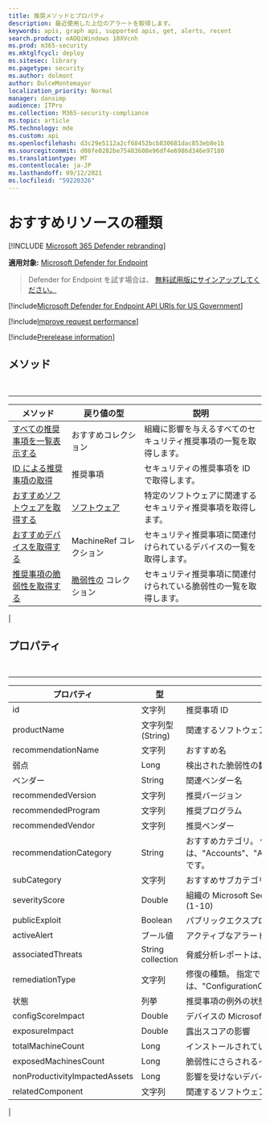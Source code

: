 ```yaml
---
title: 推奨メソッドとプロパティ
description: 最近使用した上位のアラートを取得します。
keywords: apis, graph api, supported apis, get, alerts, recent
search.product: eADQiWindows 10XVcnh
ms.prod: m365-security
ms.mktglfcycl: deploy
ms.sitesec: library
ms.pagetype: security
ms.author: dolmont
author: DulceMontemayor
localization_priority: Normal
manager: dansimp
audience: ITPro
ms.collection: M365-security-compliance
ms.topic: article
MS.technology: mde
ms.custom: api
ms.openlocfilehash: d3c29e5112a2cf68452bcb830681dac853eb8e1b
ms.sourcegitcommit: d08fe0282be75483608e96df4e6986d346e97180
ms.translationtype: MT
ms.contentlocale: ja-JP
ms.lasthandoff: 09/12/2021
ms.locfileid: "59220326"
---
```

# <a name="recommendation-resource-type"></a>おすすめリソースの種類

[!INCLUDE [Microsoft 365 Defender rebranding](../../includes/microsoft-defender.md)]


**適用対象:** [Microsoft Defender for Endpoint](https://go.microsoft.com/fwlink/?linkid=2154037)

> Defender for Endpoint を試す場合は、 [無料試用版にサインアップしてください。](https://signup.microsoft.com/create-account/signup?products=7f379fee-c4f9-4278-b0a1-e4c8c2fcdf7e&ru=https://aka.ms/MDEp2OpenTrial?ocid=docs-wdatp-exposedapis-abovefoldlink)

[!include[Microsoft Defender for Endpoint API URIs for US Government](../../includes/microsoft-defender-api-usgov.md)]

[!include[Improve request performance](../../includes/improve-request-performance.md)]

[!include[Prerelease information](../../includes/prerelease.md)]

## <a name="methods"></a>メソッド

<br>

****

|メソッド|戻り値の型|説明|
|---|---|---|
|[すべての推奨事項を一覧表示する](get-all-recommendations.md)|おすすめコレクション|組織に影響を与えるすべてのセキュリティ推奨事項の一覧を取得します。|
|[ID による推奨事項の取得](get-recommendation-by-id.md)|推奨事項|セキュリティの推奨事項を ID で取得します。|
|[おすすめソフトウェアを取得する](list-recommendation-software.md)|[ソフトウェア](software.md)|特定のソフトウェアに関連するセキュリティ推奨事項を取得します。|
|[おすすめデバイスを取得する](get-recommendation-machines.md)|MachineRef コレクション|セキュリティ推奨事項に関連付けられているデバイスの一覧を取得します。|
|[推奨事項の脆弱性を取得する](get-recommendation-vulnerabilities.md)|[脆弱性の](vulnerability.md) コレクション|セキュリティ推奨事項に関連付けられている脆弱性の一覧を取得します。|
|

## <a name="properties"></a>プロパティ

<br>

****

|プロパティ|型|説明|
|---|---|---|
|id|文字列|推奨事項 ID|
|productName|文字列型 (String)|関連するソフトウェア名|
|recommendationName|文字列|おすすめ名|
|弱点|Long|検出された脆弱性の数|
|ベンダー|String|関連ベンダー名|
|recommendedVersion|文字列|推奨バージョン|
|recommendedProgram|文字列|推奨プログラム|
|recommendedVendor|文字列|推奨ベンダー|
|recommendationCategory|String|おすすめカテゴリ。 使用できる値は、"Accounts"、"Application"、"Network"、"OS"、"SecurityControls" です。|
|subCategory|文字列|おすすめサブカテゴリ|
|severityScore|Double|組織の Microsoft Secure Score for Devices に対する構成の潜在的な影響 (1-10)|
|publicExploit|Boolean|パブリックエクスプロイトが利用可能|
|activeAlert|ブール値|アクティブなアラートは、この推奨事項に関連付けられている|
|associatedThreats|String collection|脅威分析レポートは、この推奨事項に関連付けられている|
|remediationType|文字列|修復の種類。 指定できる値は、"ConfigurationChange"、"Update"、"Upgrade"、"Uninstall" です。|
|状態|列挙|推奨事項の例外の状態。 指定できる値は、"Active" と "Exception" です。|
|configScoreImpact|Double|デバイスの Microsoft Secure Score の影響|
|exposureImpact|Double|露出スコアの影響|
|totalMachineCount|Long|インストールされているデバイスの数|
|exposedMachinesCount|Long|脆弱性にさらされるインストール済みデバイスの数|
|nonProductivityImpactedAssets|Long|影響を受けないデバイスの数|
|relatedComponent|文字列|関連するソフトウェア コンポーネント|
|
